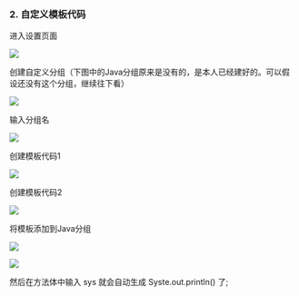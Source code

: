 ### 2. 自定义模板代码

进入设置页面

![](https://img-blog.csdn.net/20180915163325198?watermark/2/text/aHR0cHM6Ly9ibG9nLmNzZG4ubmV0L3pob3U1MjB5dWU1MjA=/font/5a6L5L2T/fontsize/400/fill/I0JBQkFCMA==/dissolve/70)

创建自定义分组（下图中的Java分组原来是没有的，是本人已经建好的。可以假设还没有这个分组，继续往下看）

![](https://img-blog.csdn.net/20180915163613176?watermark/2/text/aHR0cHM6Ly9ibG9nLmNzZG4ubmV0L3pob3U1MjB5dWU1MjA=/font/5a6L5L2T/fontsize/400/fill/I0JBQkFCMA==/dissolve/70)

输入分组名 

![](https://img-blog.csdn.net/20180915163710288?watermark/2/text/aHR0cHM6Ly9ibG9nLmNzZG4ubmV0L3pob3U1MjB5dWU1MjA=/font/5a6L5L2T/fontsize/400/fill/I0JBQkFCMA==/dissolve/70)

创建模板代码1

![](https://img-blog.csdn.net/20180915164542174?watermark/2/text/aHR0cHM6Ly9ibG9nLmNzZG4ubmV0L3pob3U1MjB5dWU1MjA=/font/5a6L5L2T/fontsize/400/fill/I0JBQkFCMA==/dissolve/70)

创建模板代码2

![](https://img-blog.csdn.net/20180915164930705?watermark/2/text/aHR0cHM6Ly9ibG9nLmNzZG4ubmV0L3pob3U1MjB5dWU1MjA=/font/5a6L5L2T/fontsize/400/fill/I0JBQkFCMA==/dissolve/70)

将模板添加到Java分组

![](https://img-blog.csdn.net/20180915191231410?watermark/2/text/aHR0cHM6Ly9ibG9nLmNzZG4ubmV0L3pob3U1MjB5dWU1MjA=/font/5a6L5L2T/fontsize/400/fill/I0JBQkFCMA==/dissolve/70)

![](https://img-blog.csdn.net/20180915191328807?watermark/2/text/aHR0cHM6Ly9ibG9nLmNzZG4ubmV0L3pob3U1MjB5dWU1MjA=/font/5a6L5L2T/fontsize/400/fill/I0JBQkFCMA==/dissolve/70)

然后在方法体中输入 sys 就会自动生成 Syste.out.println() 了;